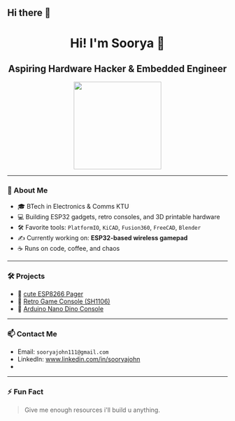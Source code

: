 ## Hi there 👋


<h1 align="center">Hi! I'm Soorya 👋</h1>
<h2 align="center">Aspiring Hardware Hacker & Embedded Engineer</h2>

<p align="center">
<img src="https://media.giphy.com/media/f3iwJFOVOwuy7K6FFw/giphy.gif" height="200">

</p>

---

### 🧠 About Me
- 🎓 BTech in Electronics & Comms KTU
- 💻 Building ESP32 gadgets, retro consoles, and 3D printable hardware
- 🛠️ Favorite tools: `PlatformIO`, `KiCAD`, `Fusion360`, `FreeCAD`, `Blender`
- ✍️ Currently working on: **ESP32-based wireless gamepad**
- ☕ Runs on code, coffee, and chaos

---

### 🛠️ Projects
- 🔹 [cute ESP8266 Pager](https://github.com/your-repo-link)
- 🔹 [Retro Game Console (SH1106)](https://github.com/your-repo-link)
- 🔹 [Arduino Nano Dino Console](https://github.com/your-repo-link)

---

### 📫 Contact Me
- Email: `sooryajohn111@gmail.com`
- LinkedIn: www.linkedin.com/in/sooryajohn
- 

---

### ⚡ Fun Fact
> Give me enough resources i'll build u anything.

